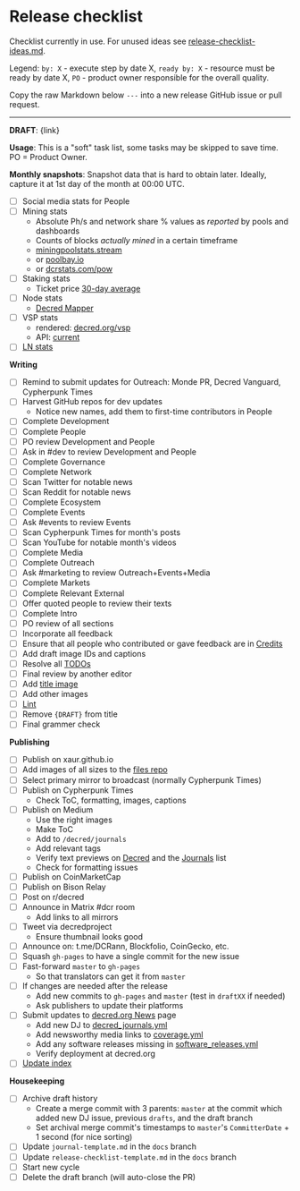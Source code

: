 # Release checklist

Checklist currently in use. For unused ideas see [release-checklist-ideas.md](release-checklist-ideas.md).

Legend: `by: X` - execute step by date X, `ready by: X` - resource must be ready by date X, `PO` - product owner responsible for the overall quality.

Copy the raw Markdown below `---` into a new release GitHub issue or pull request.

---

**DRAFT**: {link}

**Usage**: This is a "soft" task list, some tasks may be skipped to save time. PO = Product Owner.

**Monthly snapshots**: Snapshot data that is hard to obtain later. Ideally, capture it at 1st day of the month at 00:00 UTC.

- [ ] Social media stats for People
- [ ] Mining stats
  - Absolute Ph/s and network share % values as _reported_ by pools and dashboards
  - Counts of blocks _actually mined_ in a certain timeframe
  - [miningpoolstats.stream](https://miningpoolstats.stream/decred)
  - or [poolbay.io](https://poolbay.io/crypto/54/decred)
  - or [dcrstats.com/pow](https://dcrstats.com/pow)
- [ ] Staking stats
  - Ticket price [30-day average](https://dcrstats.com)
- [ ] Node stats
  - [Decred Mapper](https://nodes.jholdstock.uk/user_agents)
- [ ] VSP stats
  - rendered: [decred.org/vsp](https://decred.org/vsp/)
  - API: [current](https://api.decred.org/?c=vsp)
- [ ] [LN stats](https://ln-map.jholdstock.uk/)

**Writing**

- [ ] Remind to submit updates for Outreach: Monde PR, Decred Vanguard, Cypherpunk Times
- [ ] Harvest GitHub repos for dev updates
  - Notice new names, add them to first-time contributors in People
- [ ] Complete Development
- [ ] Complete People
- [ ] PO review Development and People
- [ ] Ask in #dev to review Development and People
- [ ] Complete Governance
- [ ] Complete Network
- [ ] Scan Twitter for notable news
- [ ] Scan Reddit for notable news
- [ ] Complete Ecosystem
- [ ] Complete Events
- [ ] Ask #events to review Events
- [ ] Scan Cypherpunk Times for month's posts
- [ ] Scan YouTube for notable month's videos
- [ ] Complete Media
- [ ] Complete Outreach
- [ ] Ask #marketing to review Outreach+Events+Media
- [ ] Complete Markets
- [ ] Complete Relevant External
- [ ] Offer quoted people to review their texts
- [ ] Complete Intro
- [ ] PO review of all sections
- [ ] Incorporate all feedback
- [ ] Ensure that all people who contributed or gave feedback are in [Credits](https://github.com/xaur/decred-news/blob/docs/guidelines.md#how-to-give-credit)
- [ ] Add draft image IDs and captions
- [ ] Resolve all [TODOs](https://github.com/xaur/decred-news/blob/docs/guidelines.md#todos)
- [ ] Final review by another editor
- [ ] Add [title image](https://github.com/xaur/decred-news/blob/docs/guidelines.md#title-image)
- [ ] Add other images
- [ ] [Lint](https://github.com/xaur/decred-news/blob/docs/guidelines.md#linting)
- [ ] Remove `{DRAFT}` from title
- [ ] Final grammer check

**Publishing**

- [ ] Publish on xaur.github.io
- [ ] Add images of all sizes to the [files repo](https://github.com/xaur/decred-journal-files)
- [ ] Select primary mirror to broadcast (normally Cypherpunk Times)
- [ ] Publish on Cypherpunk Times
  - Check ToC, formatting, images, captions
- [ ] Publish on Medium
  - Use the right images
  - Make ToC
  - Add to `/decred/journals`
  - Add relevant tags
  - Verify text previews on [Decred](https://medium.com/decred) and the [Journals](https://medium.com/decred/journals/home) list
  - Check for formatting issues
- [ ] Publish on CoinMarketCap
- [ ] Publish on Bison Relay
- [ ] Post on r/decred
- [ ] Announce in Matrix #dcr room
  - Add links to all mirrors
- [ ] Tweet via decredproject
  - Ensure thumbnail looks good
- [ ] Announce on: t.me/DCRann, Blockfolio, CoinGecko, etc.
- [ ] Squash `gh-pages` to have a single commit for the new issue
- [ ] Fast-forward `master` to `gh-pages`
  - So that translators can get it from `master`
- [ ] If changes are needed after the release
  - Add new commits to `gh-pages` and `master` (test in `draftXX` if needed)
  - Ask publishers to update their platforms
- [ ] Submit updates to [decred.org News](https://decred.org/news/) page
  - Add new DJ to [decred_journals.yml](https://github.com/decred/dcrweb/blob/master/src/data/news/decred_journals.yml)
  - Add newsworthy media links to [coverage.yml](https://github.com/decred/dcrweb/blob/master/src/data/news/coverage.yml)
  - Add any software releases missing in [software_releases.yml](https://github.com/decred/dcrweb/blob/master/src/data/news/software_releases.yml)
  - Verify deployment at decred.org
- [ ] [Update index](https://github.com/xaur/decred-news/blob/docs/guidelines.md#updating-index)

**Housekeeping**

- [ ] Archive draft history
  - Create a merge commit with 3 parents: `master` at the commit which added new DJ issue, previous `drafts`, and the draft branch
  - Set archival merge commit's timestamps to `master`'s `CommitterDate` + 1 second (for nice sorting)
- [ ] Update `journal-template.md` in the `docs` branch
- [ ] Update `release-checklist-template.md` in the `docs` branch
- [ ] Start new cycle
- [ ] Delete the draft branch (will auto-close the PR)
